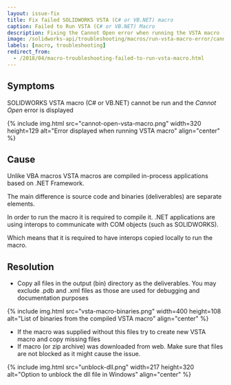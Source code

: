 ```yaml
---
layout: issue-fix
title: Fix failed SOLIDWORKS VSTA (C# or VB.NET) macro
caption: Failed to Run VSTA (C# or VB.NET) Macro
description: Fixing the Cannot Open error when running the VSTA macro (C# or VB.NET)
image: /solidworks-api/troubleshooting/macros/run-vsta-macro-error/cannot-open-vsta-macro.png
labels: [macro, troubleshooting]
redirect_from:
  - /2018/04/macro-troubleshooting-failed-to-run-vsta-macro.html
---
```

## Symptoms

SOLIDWORKS VSTA macro (C# or VB.NET) cannot be run and the *Cannot Open* error is displayed  

{% include img.html src="cannot-open-vsta-macro.png" width=320 height=129 alt="Error displayed when running VSTA macro" align="center" %}

## Cause

Unlike VBA macros VSTA macros are compiled in-process applications based on .NET Framework.

The main difference is source code and binaries (deliverables) are separate elements.

In order to run the macro it is required to compile it. .NET applications are using interops to communicate with COM objects (such as SOLIDWORKS).

Which means that it is required to have interops copied locally to run the macro.  

## Resolution

* Copy all files in the output (bin) directory as the deliverables. You may exclude .pdb and .xml files as those are used for debugging and documentation purposes

{% include img.html src="vsta-macro-binaries.png" width=400 height=108 alt="List of binaries from the compiled VSTA macro" align="center" %}

* If the macro was supplied without this files try to create new VSTA macro and copy missing files
* If macro (or zip archive) was downloaded from web. Make sure that files are not blocked as it might cause the issue.

{% include img.html src="unblock-dll.png" width=217 height=320 alt="Option to unblock the dll file in Windows" align="center" %}
